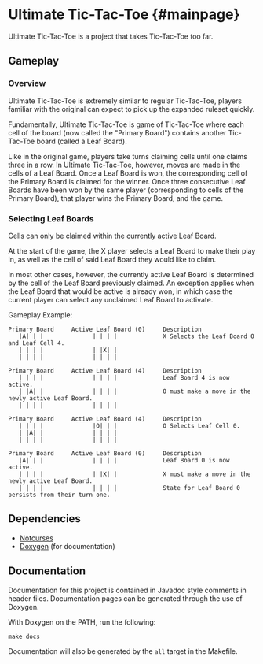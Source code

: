 # Ultimate Tic-Tac-Toe {#mainpage}

Ultimate Tic-Tac-Toe is a project that takes Tic-Tac-Toe too far.

## Gameplay

### Overview

Ultimate Tic-Tac-Toe is extremely similar to regular Tic-Tac-Toe, players
familiar with the original can expect to pick up the expanded ruleset quickly.

Fundamentally, Ultimate Tic-Tac-Toe is game of Tic-Tac-Toe where each cell of
the board (now called the "Primary Board") contains another Tic-Tac-Toe board
(called a Leaf Board).

Like in the original game, players take turns claiming cells until one claims
three in a row. In Ultimate Tic-Tac-Toe, however, moves are made in the cells of
a Leaf Board.
Once a Leaf Board is won, the corresponding cell of the Primary Board is claimed
for the winner. Once three consecutive Leaf Boards have been won by the same
player (corresponding to cells of the Primary Board), that player wins the
Primary Board, and the game.

### Selecting Leaf Boards

Cells can only be claimed within the currently active Leaf Board.

At the start of the game, the X player selects a Leaf Board to make their play
in, as well as the cell of said Leaf Board they would like to claim.

In most other cases, however, the currently active Leaf Board is determined by
the cell of the Leaf Board previously claimed.
An exception applies when the Leaf Board that would be active is already won, in
which case the current player can select any unclaimed Leaf Board to activate.

Gameplay Example:

```
Primary Board     Active Leaf Board (0)     Description
   |A| | |              | | | |             X Selects the Leaf Board 0 and Leaf Cell 4.
   | | | |              | |X| |
   | | | |              | | | |
```

```
Primary Board     Active Leaf Board (4)     Description
   | | | |              | | | |             Leaf Board 4 is now active.
   | |A| |              | | | |             O must make a move in the newly active Leaf Board.
   | | | |              | | | |
```

```
Primary Board     Active Leaf Board (4)     Description
   | | | |              |O| | |             O Selects Leaf Cell 0.
   | |A| |              | | | |
   | | | |              | | | |
```

```
Primary Board     Active Leaf Board (0)     Description
   |A| | |              | | | |             Leaf Board 0 is now active.
   | | | |              | |X| |             X must make a move in the newly active Leaf Board.
   | | | |              | | | |             State for Leaf Board 0 persists from their turn one.
```

## Dependencies

- [Notcurses](https://github.com/dankamongmen/notcurses)
- [Doxygen](https://www.doxygen.nl/) (for documentation)

## Documentation

Documentation for this project is contained in Javadoc style comments in header files.
Documentation pages can be generated through the use of Doxygen.

With Doxygen on the PATH, run the following:

```shell
make docs
```

Documentation will also be generated by the `all` target in the Makefile.
